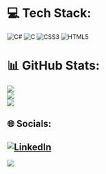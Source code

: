 # 💻 Tech Stack:
![C#](https://img.shields.io/badge/c%23-%23239120.svg?style=for-the-badge&logo=csharp&logoColor=white) ![C](https://img.shields.io/badge/c-%2300599C.svg?style=for-the-badge&logo=c&logoColor=white) ![CSS3](https://img.shields.io/badge/css3-%231572B6.svg?style=for-the-badge&logo=css3&logoColor=white) ![HTML5](https://img.shields.io/badge/html5-%23E34F26.svg?style=for-the-badge&logo=html5&logoColor=white)
# 📊 GitHub Stats:
![](https://github-readme-stats.vercel.app/api?username=Andrelem&theme=gotham&hide_border=false&include_all_commits=false&count_private=false)<br/>
![](https://github-readme-streak-stats.herokuapp.com/?user=Andrelem&theme=gotham&hide_border=false)<br/>
![](https://github-readme-stats.vercel.app/api/top-langs/?username=Andrelem&theme=gotham&hide_border=false&include_all_commits=false&count_private=false&layout=compact)

## 🌐 Socials:
[![LinkedIn](https://img.shields.io/badge/LinkedIn-%230077B5.svg?logo=linkedin&logoColor=white)](https://www.linkedin.com/in/andrehenriquelopes/) 
---
[![](https://visitcount.itsvg.in/api?id=Andrelem&icon=0&color=0)](https://visitcount.itsvg.in)

<!-- Proudly created with GPRM ( https://gprm.itsvg.in ) -->
